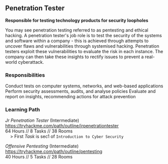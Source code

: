 ## Penetration Tester
**Responsible for testing technology products for security loopholes**

You may see penetration testing referred to as pentesting and ethical hacking. A penetration tester's job role is to test the security of the systems and software within a company - this is achieved through attempts to uncover flaws and vulnerabilities through systemised hacking. Penetration testers exploit these vulnerabilities to evaluate the risk in each instance. The company can then take these insights to rectify issues to prevent a real-world cyberattack.

### Responsibilities
Conduct tests on computer systems, networks, and web-based applications
Perform security assessments, audits, and analyse policies
Evaluate and report on insights, recommending actions for attack prevention

### Learning Path

*Jr Penetration Tester* (Intermediate)  
https://tryhackme.com/path/outline/jrpenetrationtester  
64 Hours // 8 Tasks // 38 Rooms  
&nbsp;&nbsp;&nbsp;&nbsp;> First *Task* is sec1 of `Introduction to Cyber Security`

*Offensive Pentesting* (Intermediate)  
https://tryhackme.com/path/outline/pentesting  
40 Hours // 5 Tasks // 28 Rooms  
